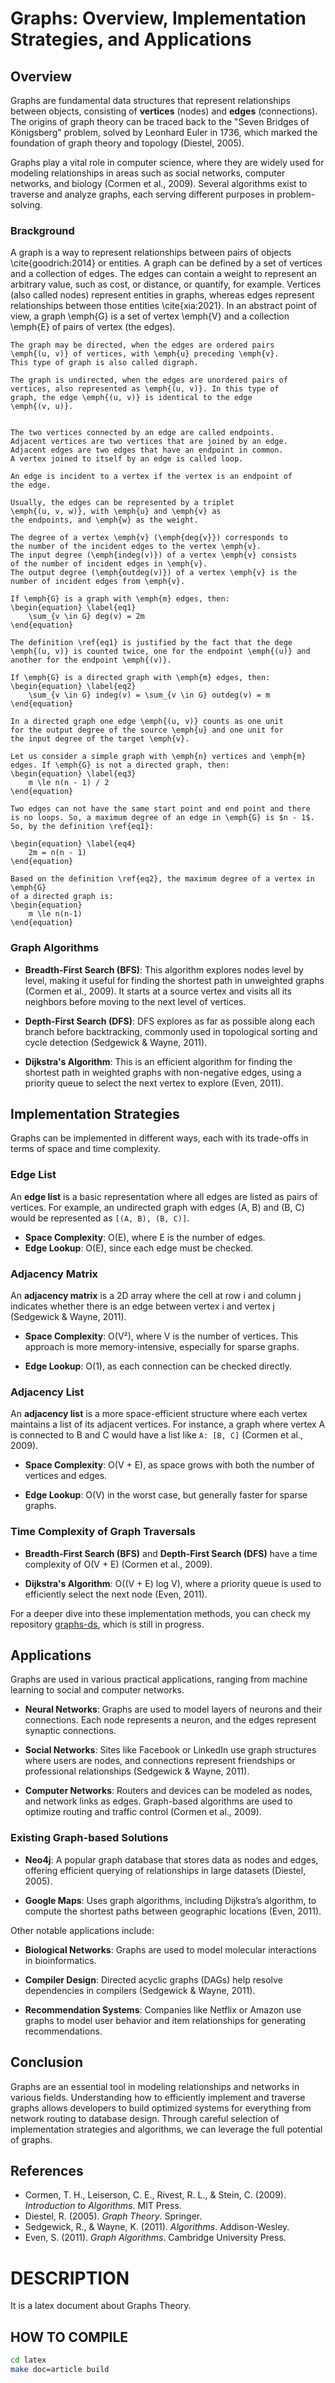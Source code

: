 # Graphs: Overview, Implementation Strategies, and Applications

## Overview

Graphs are fundamental data structures that represent relationships between objects, consisting of **vertices** (nodes) and **edges** (connections). The origins of graph theory can be traced back to the "Seven Bridges of Königsberg" problem, solved by Leonhard Euler in 1736, which marked the foundation of graph theory and topology (Diestel, 2005).

Graphs play a vital role in computer science, where they are widely used for modeling relationships in areas such as social networks, computer networks, and biology (Cormen et al., 2009). Several algorithms exist to traverse and analyze graphs, each serving different purposes in problem-solving.

### Brackground

A graph is a way to represent relationships between pairs of objects \cite{goodrich:2014} or entities.
    A graph can be defined by a set of vertices and a collection
    of edges. The edges can contain a weight to represent an
    arbitrary value, such as cost, or distance, or quantify,
    for example.
    Vertices (also called nodes) represent entities in graphs,
    whereas edges represent
    relationships between those entities \cite{xia:2021}.
    In an abstract point of view, a graph \emph{G} is a set of vertex
    \emph{V} and a collection \emph{E} of pairs of vertex (the edges).

    The graph may be directed, when the edges are ordered pairs
    \emph{(u, v)} of vertices, with \emph{u} preceding \emph{v}.
    This type of graph is also called digraph.

    The graph is undirected, when the edges are unordered pairs of
    vertices, also represented as \emph{(u, v)}. In this type of
    graph, the edge \emph{(u, v)} is identical to the edge
    \emph{(v, u)}.


    The two vertices connected by an edge are called endpoints.
    Adjacent vertices are two vertices that are joined by an edge.
    Adjacent edges are two edges that have an endpoint in common.
    A vertex joined to itself by an edge is called loop.

    An edge is incident to a vertex if the vertex is an endpoint of
    the edge.

    Usually, the edges can be represented by a triplet
    \emph{(u, v, w)}, with \emph{u} and \emph{v} as
    the endpoints, and \emph{w} as the weight.

    The degree of a vertex \emph{v} (\emph{deg{v}}) corresponds to
    the number of the incident edges to the vertex \emph{v}.
    The input degree (\emph{indeg(v)}) of a vertex \emph{v} consists
    of the number of incident edges in \emph{v}.
    The output degree (\emph{outdeg(v)}) of a vertex \emph{v} is the
    number of incident edges from \emph{v}.

    If \emph{G} is a graph with \emph{m} edges, then:
    \begin{equation} \label{eq1}
        \sum_{v \in G} deg(v) = 2m
    \end{equation}

    The definition \ref{eq1} is justified by the fact that the dege
    \emph{(u, v)} is counted twice, one for the endpoint \emph{(u)} and
    another for the endpoint \emph{(v)}.

    If \emph{G} is a directed graph with \emph{m} edges, then:
    \begin{equation} \label{eq2}
        \sum_{v \in G} indeg(v) = \sum_{v \in G} outdeg(v) = m
    \end{equation}

    In a directed graph one edge \emph{(u, v)} counts as one unit
    for the output degree of the source \emph{u} and one unit for
    the input degree of the target \emph{v}.

    Let us consider a simple graph with \emph{n} vertices and \emph{m}
    edges. If \emph{G} is not a directed graph, then:
    \begin{equation} \label{eq3}
        m \le n(n - 1) / 2
    \end{equation}

    Two edges can not have the same start point and end point and there
    is no loops. So, a maximum degree of an edge in \emph{G} is $n - 1$.
    So, by the definition \ref{eq1}:

    \begin{equation} \label{eq4}
        2m = n(n - 1)
    \end{equation}

    Based on the definition \ref{eq2}, the maximum degree of a vertex in \emph{G}
    of a directed graph is:
    \begin{equation}
        m \le n(n-1)
    \end{equation}


### Graph Algorithms

- **Breadth-First Search (BFS)**: This algorithm explores nodes level by level, making it useful for finding the shortest path in unweighted graphs (Cormen et al., 2009). It starts at a source vertex and visits all its neighbors before moving to the next level of vertices.

- **Depth-First Search (DFS)**: DFS explores as far as possible along each branch before backtracking, commonly used in topological sorting and cycle detection (Sedgewick & Wayne, 2011).

- **Dijkstra's Algorithm**: This is an efficient algorithm for finding the shortest path in weighted graphs with non-negative edges, using a priority queue to select the next vertex to explore (Even, 2011).

## Implementation Strategies

Graphs can be implemented in different ways, each with its trade-offs in terms of space and time complexity.

### Edge List

An **edge list** is a basic representation where all edges are listed as pairs of vertices. For example, an undirected graph with edges (A, B) and (B, C) would be represented as `[(A, B), (B, C)]`.

- **Space Complexity**: O(E), where E is the number of edges.
- **Edge Lookup**: O(E), since each edge must be checked.

### Adjacency Matrix

An **adjacency matrix** is a 2D array where the cell at row i and column j indicates whether there is an edge between vertex i and vertex j (Sedgewick & Wayne, 2011).

- **Space Complexity**: O(V²), where V is the number of vertices. This approach is more memory-intensive, especially for sparse graphs.

- **Edge Lookup**: O(1), as each connection can be checked directly.

### Adjacency List

An **adjacency list** is a more space-efficient structure where each vertex maintains a list of its adjacent vertices. For instance, a graph where vertex A is connected to B and C would have a list like `A: [B, C]` (Cormen et al., 2009).

- **Space Complexity**: O(V + E), as space grows with both the number of vertices and edges.

- **Edge Lookup**: O(V) in the worst case, but generally faster for sparse graphs.

### Time Complexity of Graph Traversals

- **Breadth-First Search (BFS)** and **Depth-First Search (DFS)** have a time complexity of O(V + E) (Cormen et al., 2009).

- **Dijkstra's Algorithm**: O((V + E) log V), where a priority queue is used to efficiently select the next node (Even, 2011).

For a deeper dive into these implementation methods, you can check my repository [graphs-ds](https://github.com/your-repo-url), which is still in progress.

## Applications

Graphs are used in various practical applications, ranging from machine learning to social and computer networks.

- **Neural Networks**: Graphs are used to model layers of neurons and their connections. Each node represents a neuron, and the edges represent synaptic connections.

- **Social Networks**: Sites like Facebook or LinkedIn use graph structures where users are nodes, and connections represent friendships or professional relationships (Sedgewick & Wayne, 2011).

- **Computer Networks**: Routers and devices can be modeled as nodes, and network links as edges. Graph-based algorithms are used to optimize routing and traffic control (Cormen et al., 2009).

### Existing Graph-based Solutions

- **Neo4j**: A popular graph database that stores data as nodes and edges, offering efficient querying of relationships in large datasets (Diestel, 2005).

- **Google Maps**: Uses graph algorithms, including Dijkstra’s algorithm, to compute the shortest paths between geographic locations (Even, 2011).

Other notable applications include:

- **Biological Networks**: Graphs are used to model molecular interactions in bioinformatics.

- **Compiler Design**: Directed acyclic graphs (DAGs) help resolve dependencies in compilers (Sedgewick & Wayne, 2011).

- **Recommendation Systems**: Companies like Netflix or Amazon use graphs to model user behavior and item relationships for generating recommendations.

## Conclusion

Graphs are an essential tool in modeling relationships and networks in various fields. Understanding how to efficiently implement and traverse graphs allows developers to build optimized systems for everything from network routing to database design. Through careful selection of implementation strategies and algorithms, we can leverage the full potential of graphs.

## References

- Cormen, T. H., Leiserson, C. E., Rivest, R. L., & Stein, C. (2009). *Introduction to Algorithms*. MIT Press.
- Diestel, R. (2005). *Graph Theory*. Springer.
- Sedgewick, R., & Wayne, K. (2011). *Algorithms*. Addison-Wesley.
- Even, S. (2011). *Graph Algorithms*. Cambridge University Press.




# DESCRIPTION

It is a latex document about Graphs Theory.

## HOW TO COMPILE

```bash
cd latex
make doc=article build

```
